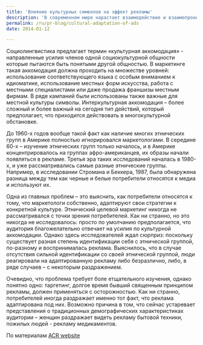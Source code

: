 ```yaml
---
title: 'Влияние культурных символов на эффект рекламы'
description: 'В современном мире нарастает взаимодействие и взаимопроникновение культур, что является проблемой и для маркетинга. Приходится адаптировать сообщения, созданные в одной культуре – для другой.'
permalink: /ru/pr-blog/cultural-adaptation-of-ads
date: 2014-01-12

---
```


Социолингвистика предлагает термин «культурная аккомодация» - направленные усилия членов одной социокультурной общности которые пытаются быть понятыми другой общностью.  В маркетинге такая аккомодация должна проходить на множестве уровней: использование соответствующего языка с особым вниманием к идиоматике, использование местных форм искусства, работа с местными специалистами или даже продажа франшизы местным фирмам.  В ряде кампаний были использованы также важные для местной культуры символы. Интеркультурная аккомодация – более сложный и более важный на сегодня тип действий, который предполагает, что приходится действовать в многокультурной обстановке.

До 1960-х годов вообще такой факт как наличие многих этнических групп в Америке полностью игнорировался маркетологами. В середине 60-х – изучение этнических групп только началось, и в Америке концентрировалось  на группах афро-американцев, их образы начали появляться в рекламе. Третья эра таких исследований началась в 1980-х, и уже рассматривались самые разные этнические группы. Например, в исследовании Стромана и Беккера, 1987, была обнаружена разница между тем как черные и белые потребители относятся к медиа и используют их.

Одна из главных проблем – это выяснить, как потребители относятся к тому, что маркетологи собственно, адаптируют свои стратегии к конкретной культуре. Этнический целевой маркетинг никогда не рассматривался с точки зрения потребителей. Как ни странно, но это никогда не исследовалось: просто по умолчанию предполагается, что аудитория благожелательно отвечает на усилия по культурной аккомодации. Однако здесь исследователей ждал сюрприз: поскольку существует разная степень идентификации себя с этнической группой, по-разному и воспринималась реклама. Выяснилось, что в случае отсутствия сильной идентификации со своей этнической группой, люди реагировали на адаптированную рекламу либо безразлично, либо, в ряде случаев – с некоторым раздражением.

Очевидно, что проблема требует боле етщательного изучения, однако понятно одно: таргетинг, долгое время бывший священным принципом рекламы,  должен применяться с осторожностью. Как ни странно, потребителей иногда раздражает именно тот факт, что реклама адаптирована под них. Возможно причина  в том, что сейчас устаревает представления о традиционных демографических характеристиках аудитории – женщин раздражает видеть рекламу бытовой техники, пожилых людей - рекламу медикаментов.

По материалам <a href="http://www.acrwebsite.org/search/view-conference-proceedings.aspx?Id=8090">ACR website</a>

